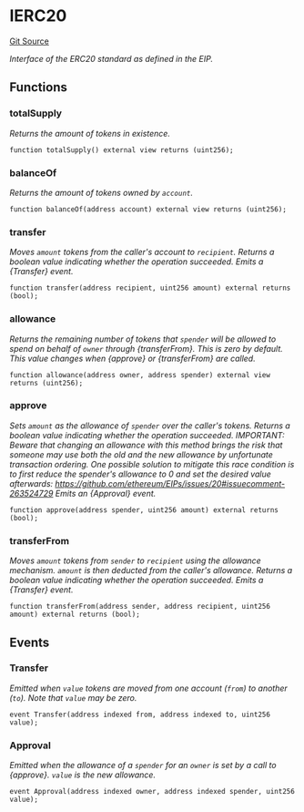 # IERC20
[Git Source](https://github.com/KlimaDAO/klimadao-solidity/blob/704b462e69030cb9a43680057bee91d745d579ba/src/protocol/pKLIMA/AltExercisepKLIMA.sol)

*Interface of the ERC20 standard as defined in the EIP.*


## Functions
### totalSupply

*Returns the amount of tokens in existence.*


```solidity
function totalSupply() external view returns (uint256);
```

### balanceOf

*Returns the amount of tokens owned by `account`.*


```solidity
function balanceOf(address account) external view returns (uint256);
```

### transfer

*Moves `amount` tokens from the caller's account to `recipient`.
Returns a boolean value indicating whether the operation succeeded.
Emits a {Transfer} event.*


```solidity
function transfer(address recipient, uint256 amount) external returns (bool);
```

### allowance

*Returns the remaining number of tokens that `spender` will be
allowed to spend on behalf of `owner` through {transferFrom}. This is
zero by default.
This value changes when {approve} or {transferFrom} are called.*


```solidity
function allowance(address owner, address spender) external view returns (uint256);
```

### approve

*Sets `amount` as the allowance of `spender` over the caller's tokens.
Returns a boolean value indicating whether the operation succeeded.
IMPORTANT: Beware that changing an allowance with this method brings the risk
that someone may use both the old and the new allowance by unfortunate
transaction ordering. One possible solution to mitigate this race
condition is to first reduce the spender's allowance to 0 and set the
desired value afterwards:
https://github.com/ethereum/EIPs/issues/20#issuecomment-263524729
Emits an {Approval} event.*


```solidity
function approve(address spender, uint256 amount) external returns (bool);
```

### transferFrom

*Moves `amount` tokens from `sender` to `recipient` using the
allowance mechanism. `amount` is then deducted from the caller's
allowance.
Returns a boolean value indicating whether the operation succeeded.
Emits a {Transfer} event.*


```solidity
function transferFrom(address sender, address recipient, uint256 amount) external returns (bool);
```

## Events
### Transfer
*Emitted when `value` tokens are moved from one account (`from`) to
another (`to`).
Note that `value` may be zero.*


```solidity
event Transfer(address indexed from, address indexed to, uint256 value);
```

### Approval
*Emitted when the allowance of a `spender` for an `owner` is set by
a call to {approve}. `value` is the new allowance.*


```solidity
event Approval(address indexed owner, address indexed spender, uint256 value);
```

